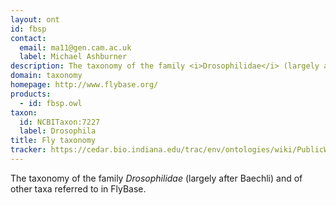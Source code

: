 ```yaml
---
layout: ont
id: fbsp
contact: 
  email: ma11@gen.cam.ac.uk
  label: Michael Ashburner
description: The taxonomy of the family <i>Drosophilidae</i> (largely after Baechli) and of other taxa referred to in FlyBase.
domain: taxonomy
homepage: http://www.flybase.org/
products: 
  - id: fbsp.owl
taxon: 
  id: NCBITaxon:7227
  label: Drosophila
title: Fly taxonomy
tracker: https://cedar.bio.indiana.edu/trac/env/ontologies/wiki/PublicWikiStart
---
```


The taxonomy of the family <i>Drosophilidae</i> (largely after Baechli) and of other taxa referred to in FlyBase.